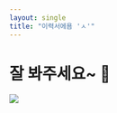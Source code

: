 ```yaml
---
layout: single
title: "이력서에욤 'ㅅ'"
---
```


# 잘 봐주세요~ 🌅
  <a href="https://www.notion.so/watch-2c45645eea2b46c5b8d89369e15b4e85">
  <img src="https://avatars.githubusercontent.com/u/89200606?v=4" />
  </a>
